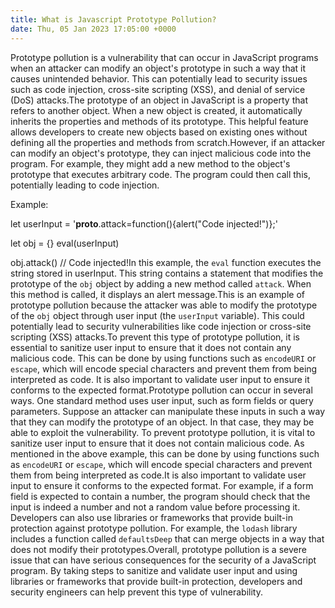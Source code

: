 ```yaml
---
title: What is Javascript Prototype Pollution?
date: Thu, 05 Jan 2023 17:05:00 +0000
---
```

Prototype pollution is a vulnerability that can occur in JavaScript programs when an attacker can modify an object's prototype in such a way that it causes unintended behavior. This can potentially lead to security issues such as code injection, cross-site scripting (XSS), and denial of service (DoS) attacks.The prototype of an object in JavaScript is a property that refers to another object. When a new object is created, it automatically inherits the properties and methods of its prototype. This helpful feature allows developers to create new objects based on existing ones without defining all the properties and methods from scratch.However, if an attacker can modify an object's prototype, they can inject malicious code into the program. For example, they might add a new method to the object's prototype that executes arbitrary code. The program could then call this, potentially leading to code injection.

Example: 

let userInput = '__proto__.attack=function(){alert("Code injected!")};'

let obj = {}
eval(userInput)

obj.attack()  // Code injected!In this example, the `eval` function executes the string stored in userInput. This string contains a statement that modifies the prototype of the `obj` object by adding a new method called `attack`. When this method is called, it displays an alert message.This is an example of prototype pollution because the attacker was able to modify the prototype of the `obj` object through user input (the `userInput` variable). This could potentially lead to security vulnerabilities like code injection or cross-site scripting (XSS) attacks.To prevent this type of prototype pollution, it is essential to sanitize user input to ensure that it does not contain any malicious code. This can be done by using functions such as `encodeURI` or `escape`, which will encode special characters and prevent them from being interpreted as code. It is also important to validate user input to ensure it conforms to the expected format.Prototype pollution can occur in several ways. One standard method uses user input, such as form fields or query parameters. Suppose an attacker can manipulate these inputs in such a way that they can modify the prototype of an object. In that case, they may be able to exploit the vulnerability. To prevent prototype pollution, it is vital to sanitize user input to ensure that it does not contain malicious code. As mentioned in the above example, this can be done by using functions such as `encodeURI` or `escape`, which will encode special characters and prevent them from being interpreted as code.It is also important to validate user input to ensure it conforms to the expected format. For example, if a form field is expected to contain a number, the program should check that the input is indeed a number and not a random value before processing it. Developers can also use libraries or frameworks that provide built-in protection against prototype pollution. For example, the `lodash` library includes a function called `defaultsDeep` that can merge objects in a way that does not modify their prototypes.Overall, prototype pollution is a severe issue that can have serious consequences for the security of a JavaScript program. By taking steps to sanitize and validate user input and using libraries or frameworks that provide built-in protection, developers and security engineers can help prevent this type of vulnerability.